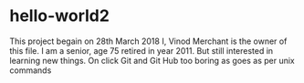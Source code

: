 
# hello-world2
This project begain on 28th March 2018
I, Vinod Merchant is the owner of this file. I am a senior, age 75 
retired in year 2011. But still interested in learning new things.
On click Git and Git Hub too boring as goes as per unix commands 
